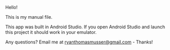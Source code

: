 Hello!

This is my manual file.

This app was built in Android Studio. If you open Android Studio and launch this project
it should work in your emulator.

Any questions? Email me at ryanthomasmusser@gmail.com - Thanks!

